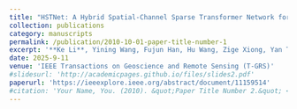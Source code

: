 ```yaml
---
title: "HSTNet: A Hybrid Spatial-Channel Sparse Transformer Network for Infrared Small Target Detection"
collection: publications
category: manuscripts
permalink: /publication/2010-10-01-paper-title-number-1
excerpt: '**Ke Li**, Yining Wang, Fujun Han, Hu Wang, Zige Xiong, Yan Tian'
date: 2025-9-11
venue: 'IEEE Transactions on Geoscience and Remote Sensing (T-GRS)'
#slidesurl: 'http://academicpages.github.io/files/slides2.pdf'
paperurl: 'https://ieeexplore.ieee.org/abstract/document/11159514'
#citation: 'Your Name, You. (2010). &quot;Paper Title Number 2.&quot; <i>Journal 1</i>. 1(2).'
---
```

